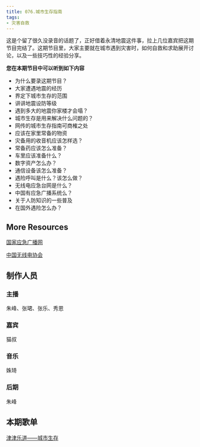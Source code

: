 ```yaml
---
title: 076.城市生存指南
tags:
- 灾害自救
---
```

这是个留了很久没录音的话题了，正好借着永清地震这件事，拉上几位嘉宾把这期节目完结了。这期节目里，大家主要就在城市遇到灾害时，如何自救和求助展开讨论，以及一些技巧性的经验分享。<!--more-->

**您在本期节目中可以听到如下内容**

- 为什么要录这期节目？
- 大家遭遇地震的经历
- 界定下城市生存的范围
- 讲讲地震设防等级
- 遇到多大的地震你家楼才会塌？
- 城市生存是用来解决什么问题的？
- 网传的城市生存指南可商榷之处
- 应该在家里常备的物资
- 灾备用的收音机应该怎样选？
- 常备药应该怎么准备？
- 车里应该准备什么？
- 数字资产怎么办？
- 通信设备该怎么准备？
- 遇险呼叫是什么？该怎么做？
- 无线电应急台网是什么？
- 中国有应急广播系统么？
- 关于人防知识的一些普及
- 在国外遇险怎么办？

## More Resources

[国家应急广播网](http://www.cneb.gov.cn/)

[中国无线电协会](http://www.rachina.org.cn/index.htm)

## 制作人员

### 主播

朱峰、张珺、张乐、秀恩

### 嘉宾

猫叔

### 音乐

姝琦

### 后期

朱峰

## 本期歌单

 [津津乐道——城市生存](http://music.163.com/#/playlist/2113258154)

